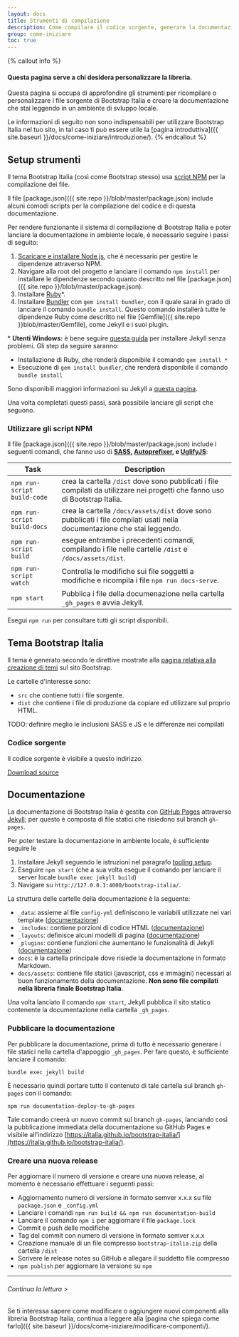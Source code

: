 ```yaml
---
layout: docs
title: Strumenti di compilazione
description: Come compilare il codice sorgente, generare la documentazione, ed altro.
group: come-iniziare
toc: true
---
```


{% callout info %}
#### Questa pagina serve a chi desidera personalizzare la libreria.

Questa pagina si occupa di approfondire gli strumenti per ricompilare o personalizzare i file sorgente di Bootstrap Italia
e creare la documentazione che stai leggendo in un ambiente di svluppo locale.

Le informazioni di seguito non sono indispensabili per utilizzare Bootstrap Italia nel tuo sito, in tal caso ti può essere
utile la [pagina introduttiva]({{ site.baseurl }}/docs/come-iniziare/introduzione/).
{% endcallout %}

## Setup strumenti

Il tema Bootstrap Italia (così come Bootstrap stesso) usa [script NPM](https://docs.npmjs.com/misc/scripts) per la
compilazione dei file.

Il file [package.json]({{ site.repo }}/blob/master/package.json) include
alcuni comodi scripts per la compilazione del codice e di questa documentazione.

Per rendere funzionante il sistema di compilazione di Bootstrap Italia e poter lanciare la documentazione in ambiente locale,
è necessario seguire i passi di seguito:

1. [Scaricare e installare Node.js](https://nodejs.org/download/), che è necessario per gestire le dipendenze attraverso NPM.
2. Navigare alla root del progetto e lanciare il comando `npm install` per installare le dipendenze secondo quanto
descritto nel file [package.json]({{ site.repo }}/blob/master/package.json).
3. Installare [Ruby][install-ruby]*.
4. Installare [Bundler][gembundler] con `gem install bundler`, con il quale sarai in grado di lanciare
il comando `bundle install`. Questo comando installerà tutte le dipendenze Ruby come descritto nel file
[Gemfile]({{ site.repo }}blob/master/Gemfile), come Jekyll e i suoi plugin.

\* **Utenti Windows:** è bene seguire [questa guida][jekyll-windows] per installare Jekyll senza problemi. Gli step da
seguire saranno:
- Installazione di Ruby, che renderà disponibile il comando `gem install *`
- Esecuzione di `gem install bundler`, che renderà disponibile il comando `bundle install`
  
Sono disponibili maggiori informazioni su Jekyll a [questa pagina][jekyll].

Una volta completati questi passi, sarà possibile lanciare gli script che seguono.

### Utilizzare gli script NPM

Il file [package.json]({{ site.repo }}/blob/master/package.json) include i seguenti comandi, che
fanno uso di  **[SASS][sass], [Autoprefixer][autoprefixer], e [UglifyJS][uglify]**:

| Task | Description |
| --- | --- |
| `npm run-script build-code` | crea la cartella `/dist` dove sono pubblicati i file compilati da utilizzare nei progetti che fanno uso di Bootstrap Italia. |
| `npm run-script build-docs` | crea la cartella `/docs/assets/dist` dove sono pubblicati i file compilati usati nella documentazione che stai leggendo. |
| `npm run-script build` | esegue entrambe i precedenti comandi, compilando i file nelle cartelle `/dist` e `/docs/assets/dist`. |
| `npm run-script watch` | Controlla le modifiche sui file soggetti a modifiche e ricompila i file `npm run docs-serve`. |
| `npm start` | Pubblica i file della documenazione nella cartella `_gh_pages` e avvia Jekyll. |

Esegui `npm run` per consultare tutti gli script disponibili.

## Tema Bootstrap Italia

Il tema è generato secondo le direttive mostrate alla [pagina relativa alla creazione di temi][bootstrap-themes] sul sito Bootstrap.

Le cartelle d'interesse sono:

- `src` che contiene tutti i file sorgente.
- `dist` che contiene i file di produzione da copiare ed utilizzare sul proprio HTML.

<div class="alert alert-warning" role="alert">
  TODO: definire meglio le inclusioni SASS e JS e le differenze nei compilati
</div>

### Codice sorgente

Il codice sorgente è visibile a questo indirizzo.

<a href="{{ site.repo }}tree/master/{{ site.download.source }}" class="btn btn-primary" onclick="ga('send', 'event', 'Getting started', 'Download', 'Download source');">Download source</a>

## Documentazione

La documentazione di Bootstrap Italia è gestita con [GitHub Pages](https://pages.github.com/) attraverso [Jekyll][jekyll];
per questo è composta di file statici che risiedono sul branch `gh-pages`.

Per poter testare la documentazione in ambiente locale, è sufficiente seguire le 

1. Installare Jekyll seguendo le istruzioni nel paragrafo [tooling setup](#tooling-setup).
2. Eseguire `npm start` (che a sua volta esegue il comando per lanciare il server locale `bundle exec jekyll build`)
3. Navigare su `http://127.0.0.1:4000/bootstrap-italia/`.

La struttura delle cartelle della documentazione è la seguente:

- `_data`: assieme al file `config-yml` definiscono le variabili utilizzate nei vari template ([documentazione][jekyll-data])
- `_includes`: contiene porzioni di codice HTML ([documentazione][jekyll-includes])
- `_layouts`: definisce alcuni modelli di pagina ([documentazione][jekyll-themes])
- `_plugins`: contiene funzioni che aumentano le funzionalità di Jekyll ([documentazione][jekyll-plugins])
- `docs`: è la cartella principale dove risiede la documentazione in formato Markdown.
- `docs/assets`: contiene file statici (javascript, css e immagini) necessari al buon funzionamento della documentazione. **Non sono file compilati nella libreria finale Bootstrap Italia**.

Una volta lanciato il comando `npm start`, Jekyll pubblica il sito statico contenente la documentazione nella cartella `_gh_pages`.

### Pubblicare la documentazione

Per pubblicare la documentazione, prima di tutto è necessario generare i file statici nella cartella d'appoggio `_gh_pages`.
Per fare questo, è sufficiente lanciare il comando:

`bundle exec jekyll build`

È necessario quindi portare tutto il contenuto di tale cartella sul branch `gh-pages` con il comando:

`npm run documentation-deploy-to-gh-pages`

Tale comando creerà un nuovo commit sul branch `gh-pages`, lanciando così la pubblicazione immediata della documentazione
su GitHub Pages e visibile all'indirizzo [https://italia.github.io/bootstrap-italia/](https://italia.github.io/bootstrap-italia/).

[bootstrap-themes]: https://getbootstrap.com/docs/4.0/getting-started/theming/
[autoprefixer]: https://github.com/postcss/autoprefixer
[uglify]: https://github.com/mishoo/UglifyJS2
[sass]: http://sass-lang.com/
[install-ruby]: https://www.ruby-lang.org/en/documentation/installation/
[gembundler]: https://bundler.io/
[jekyll]: https://jekyllrb.com/docs/home/
[jekyll-windows]: https://jekyllrb.com/docs/windows/#installation-via-rubyinstaller
[jekyll-data]: https://jekyllrb.com/docs/datafiles/
[jekyll-includes]: https://jekyllrb.com/docs/includes/
[jekyll-themes]: https://jekyllrb.com/docs/themes/
[jekyll-plugins]: https://jekyllrb.com/docs/plugins/

### Creare una nuova release

Per aggiornare il numero di versione e creare una nuova release, al momento è necessario effettuare i seguenti passi:

* Aggiornamento numero di versione in formato semver x.x.x su file `package.json` e `_config.yml`
* Lanciare i comandi `npm run build && npm run documentation-build`
* Lanciare il comando `npm i` per aggiornare il file `package.lock`
* Commit e push delle modifiche
* Tag del commit con numero di versione in formato semver x.x.x
* Creazione manuale di un file compresso `bootstrap-italia.zip` della cartella `/dist`
* Scrivere le release notes su GitHub e allegare il suddetto file compresso
* `npm publish` per aggiornare la versione su `npm`

---

###### Continua la lettura >

Se ti interessa sapere come modificare o aggiungere nuovi componenti alla libreria Bootstrap Italia,
continua a leggere alla [pagina che spiega come farlo]({{ site.baseurl }}/docs/come-iniziare/modificare-componenti/).

